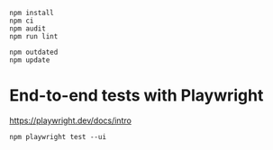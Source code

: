     npm install
    npm ci
    npm audit
    npm run lint
    
    npm outdated
    npm update
    
# End-to-end tests with Playwright

https://playwright.dev/docs/intro

    npm playwright test --ui